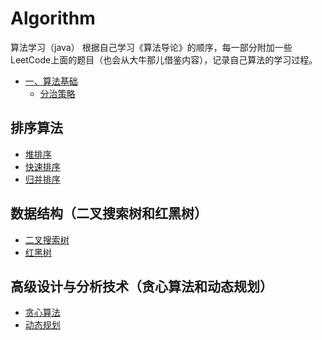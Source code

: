 # Algorithm
算法学习（java）
根据自己学习《算法导论》的顺序，每一部分附加一些LeetCode上面的题目（也会从大牛那儿借鉴内容），记录自己算法的学习过程。
* [一、算法基础](#一算法基础)
    * [分治策略](#分治策略)
## 排序算法
* [堆排序](https://github.com/wyjie0/Algorithm/issues/6)
* [快速排序](https://github.com/wyjie0/Algorithm/issues/7)
* [归并排序](https://github.com/wyjie0/Algorithm/issues/3)
## 数据结构（二叉搜索树和红黑树）
* [二叉搜索树](https://github.com/wyjie0/Algorithm/issues/8)
* [红黑树](https://github.com/wyjie0/Algorithm/issues/10)
## 高级设计与分析技术（贪心算法和动态规划）
* [贪心算法](https://github.com/wyjie0/Algorithm/issues/11)
* [动态规划](https://github.com/wyjie0/Algorithm/issues/12)
